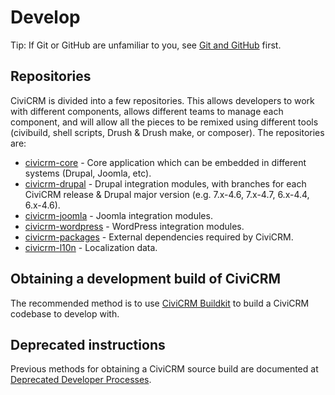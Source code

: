 # Develop

Tip: If Git or GitHub are unfamiliar to you, see [Git and GitHub](git.md) first.

## Repositories

CiviCRM is divided into a few repositories. This allows developers to work with different components, allows different teams to manage each component, and will allow all the pieces to be remixed using different tools (civibuild, shell scripts, Drush & Drush make, or composer). The repositories are:

* [civicrm-core](https://github.com/civicrm/civicrm-core/) - Core application which can be embedded in different systems (Drupal, Joomla, etc).
* [civicrm-drupal](https://github.com/civicrm/civicrm-drupal/) - Drupal integration modules, with branches for each CiviCRM release & Drupal major version (e.g. 7.x-4.6, 7.x-4.7, 6.x-4.4, 6.x-4.6).
* [civicrm-joomla](https://github.com/civicrm/civicrm-joomla/) - Joomla integration modules.
* [civicrm-wordpress](https://github.com/civicrm/civicrm-wordpress/) - WordPress integration modules.
* [civicrm-packages](https://github.com/civicrm/civicrm-packages/) - External dependencies required by CiviCRM.
* [civicrm-l10n](https://github.com/civicrm/civicrm-l10n/) - Localization data.

## Obtaining a development build of CiviCRM

The recommended method is to use [CiviCRM Buildkit](https://github.com/civicrm/civicrm-buildkit/) to build a CiviCRM codebase to develop with.

## Deprecated instructions

Previous methods for obtaining a CiviCRM source build are documented at [Deprecated Developer Processes](develop-deprecated.md).
